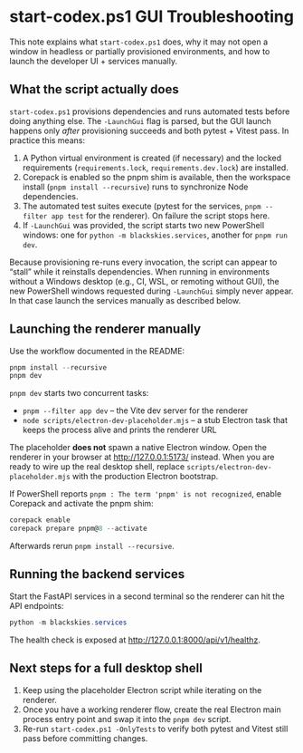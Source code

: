 # start-codex.ps1 GUI Troubleshooting

This note explains what `start-codex.ps1` does, why it may not open a window in
headless or partially provisioned environments, and how to launch the developer
UI + services manually.

## What the script actually does

`start-codex.ps1` provisions dependencies and runs automated tests before doing
anything else.  The `-LaunchGui` flag is parsed, but the GUI launch happens only
*after* provisioning succeeds and both pytest + Vitest pass.  In practice this
means:

1. A Python virtual environment is created (if necessary) and the locked
   requirements (`requirements.lock`, `requirements.dev.lock`) are installed.
2. Corepack is enabled so the pnpm shim is available, then the workspace install
   (`pnpm install --recursive`) runs to synchronize Node dependencies.
3. The automated test suites execute (pytest for the services, `pnpm --filter app
   test` for the renderer).  On failure the script stops here.
4. If `-LaunchGui` was provided, the script starts two new PowerShell windows: one
   for `python -m blackskies.services`, another for `pnpm run dev`.

Because provisioning re-runs every invocation, the script can appear to “stall”
while it reinstalls dependencies.  When running in environments without a
Windows desktop (e.g., CI, WSL, or remoting without GUI), the new PowerShell
windows requested during `-LaunchGui` simply never appear.  In that case launch
the services manually as described below.

## Launching the renderer manually

Use the workflow documented in the README:

```powershell
pnpm install --recursive
pnpm dev
```

`pnpm dev` starts two concurrent tasks:

- `pnpm --filter app dev` – the Vite dev server for the renderer
- `node scripts/electron-dev-placeholder.mjs` – a stub Electron task that keeps
  the process alive and prints the renderer URL

The placeholder **does not** spawn a native Electron window.  Open the renderer
in your browser at <http://127.0.0.1:5173/> instead.  When you are ready to wire
up the real desktop shell, replace `scripts/electron-dev-placeholder.mjs` with
the production Electron bootstrap.

If PowerShell reports `pnpm : The term 'pnpm' is not recognized`, enable Corepack
and activate the pnpm shim:

```powershell
corepack enable
corepack prepare pnpm@8 --activate
```

Afterwards rerun `pnpm install --recursive`.

## Running the backend services

Start the FastAPI services in a second terminal so the renderer can hit the API
endpoints:

```powershell
python -m blackskies.services
```

The health check is exposed at <http://127.0.0.1:8000/api/v1/healthz>.

## Next steps for a full desktop shell

1. Keep using the placeholder Electron script while iterating on the renderer.
2. Once you have a working renderer flow, create the real Electron main process
   entry point and swap it into the `pnpm dev` script.
3. Re-run `start-codex.ps1 -OnlyTests` to verify both pytest and Vitest still
   pass before committing changes.
